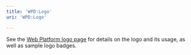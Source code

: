 ```yaml
---
title: 'WPD:Logo'
uri: 'WPD:Logo'

---
```

See the [Web Platform logo page](https://www.webplatform.org/logo/) for details on the logo and its usage, as well as sample logo badges.
